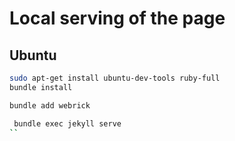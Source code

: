 # Local serving of the page

## Ubuntu

```bash
sudo apt-get install ubuntu-dev-tools ruby-full
bundle install
```

```bash
bundle add webrick
```

```bash
 bundle exec jekyll serve
``